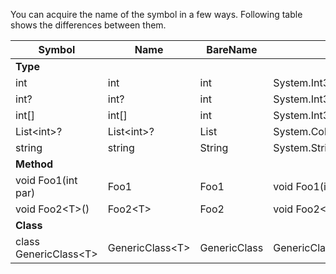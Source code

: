 
You can acquire the name of the symbol in a few ways. Following table shows the differences between them.



Symbol     | Name       | BareName | FullName
-----------|------------|----------|---------
**Type**   |            |          |
int        | int        | int      | System.Int32
int?       | int?       | int      | System.Int32?
int[]      | int[]      | int      | System.Int32[]
List\<int\>? | List\<int\>? | List     | System.Collections.Generic.List<System.Int32>
string     | string     | String   | System.String
**Method** |            |          |
void Foo1(int par)      | Foo1          | Foo1     | void Foo1(int par)
void Foo2\<T\>()        | Foo2\<T\>     | Foo2     | void Foo2\<T\>()
**Class**  |            |               | 
class GenericClass\<T\> | GenericClass\<T\> | GenericClass |  GenericClass\<T\>